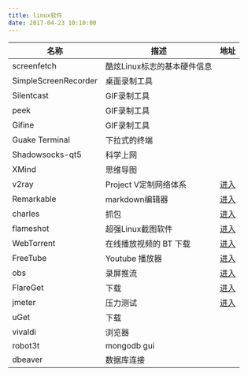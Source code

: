 ```yaml
---
title: linux软件
date: 2017-04-23 10:10:00
---
```


|名称              |描述                  |地址|
|-----------------|---------------------|---------------------|
|screenfetch         |酷炫Linux标志的基本硬件信息||
|SimpleScreenRecorder|桌面录制工具||
|Silentcast          |GIF录制工具||
|peek                |GIF录制工具||
|Gifine              |GIF录制工具||
|Guake Terminal      |下拉式的终端||
|Shadowsocks-qt5     |科学上网||
|XMind               |思维导图||
|v2ray          |Project V定制网络体系|[进入](https://github.com/v2ray/v2ray-core)|
|Remarkable          |markdown编辑器|[进入](https://github.com/jamiemcg/remarkable)|
|charles             |抓包|[进入](https://www.zzzmode.com/mytools/charles/)|
|flameshot          |超强Linux截图软件|[进入](https://github.com/lupoDharkael/flameshot)|
|WebTorrent          |在线播放视频的 BT 下载|[进入](https://webtorrent.io/)|
|FreeTube          | Youtube 播放器|[进入](https://github.com/FreeTubeApp/FreeTube)|
|obs          | 录屏推流|[进入](https://obsproject.com/)|
|FlareGet          | 下载|[进入](http://flareget.com/)|
|jmeter          | 压力测试|[进入](https://jmeter.apache.org/)|
|uGet|下载||
|vivaldi|浏览器||
|robot3t|mongodb gui||
|dbeaver|数据库连接||